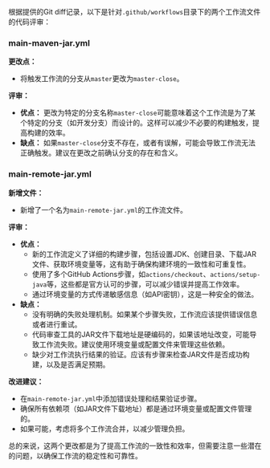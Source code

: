 根据提供的Git diff记录，以下是针对`.github/workflows`目录下的两个工作流文件的代码评审：

### main-maven-jar.yml

**更改点：**
- 将触发工作流的分支从`master`更改为`master-close`。

**评审：**
- **优点：** 更改为特定的分支名称`master-close`可能意味着这个工作流是为了某个特定的分支（如开发分支）而设计的。这样可以减少不必要的构建触发，提高构建的效率。
- **缺点：** 如果`master-close`分支不存在，或者有误解，可能会导致工作流无法正确触发。建议在更改之前确认分支的存在和含义。

### main-remote-jar.yml

**新增文件：**
- 新增了一个名为`main-remote-jar.yml`的工作流文件。

**评审：**
- **优点：**
  - 新的工作流定义了详细的构建步骤，包括设置JDK、创建目录、下载JAR文件、获取环境变量等，这有助于确保构建环境的一致性和可重复性。
  - 使用了多个GitHub Actions步骤，如`actions/checkout`、`actions/setup-java`等，这些都是官方认可的步骤，可以减少错误并提高工作效率。
  - 通过环境变量的方式传递敏感信息（如API密钥），这是一种安全的做法。
- **缺点：**
  - 没有明确的失败处理机制。如果某个步骤失败，工作流应该提供错误信息或者进行重试。
  - 代码审查工具的JAR文件下载地址是硬编码的，如果该地址改变，可能导致工作流失败。建议使用环境变量或配置文件来管理这些依赖。
  - 缺少对工作流执行结果的验证。应该有步骤来检查JAR文件是否成功构建，以及是否满足预期。

**改进建议：**
- 在`main-remote-jar.yml`中添加错误处理和结果验证步骤。
- 确保所有依赖项（如JAR文件下载地址）都是通过环境变量或配置文件管理的。
- 如果可能，考虑将多个工作流合并，以减少管理负担。

总的来说，这两个更改都是为了提高工作流的一致性和效率，但需要注意一些潜在的问题，以确保工作流的稳定性和可靠性。